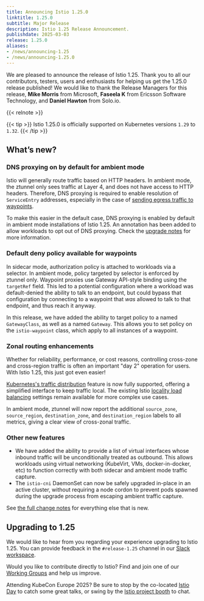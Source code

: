 ```yaml
---
title: Announcing Istio 1.25.0
linktitle: 1.25.0
subtitle: Major Release
description: Istio 1.25 Release Announcement.
publishdate: 2025-03-03
release: 1.25.0
aliases:
- /news/announcing-1.25
- /news/announcing-1.25.0
---
```


We are pleased to announce the release of Istio 1.25. Thank you to all our contributors, testers, users and enthusiasts for helping us get the 1.25.0 release published!
We would like to thank the Release Managers for this release, **Mike Morris** from Microsoft, **Faseela K** from Ericsson Software Technology, and **Daniel Hawton** from Solo.io.

{{< relnote >}}

{{< tip >}}
Istio 1.25.0 is officially supported on Kubernetes versions `1.29` to `1.32`.
{{< /tip >}}

## What’s new?

### DNS proxying on by default for ambient mode

Istio will generally route traffic based on HTTP headers. In ambient mode, the ztunnel only sees traffic at Layer 4, and does not have access to HTTP headers. Therefore, DNS proxying is required to enable resolution of `ServiceEntry` addresses, especially in the case of [sending egress traffic to waypoints](https://github.com/istio/istio/wiki/Troubleshooting-Istio-Ambient#scenario-ztunnel-is-not-sending-egress-traffic-to-waypoints).

To make this easier in the default case, DNS proxying is enabled by default in ambient mode installations of Istio 1.25.  An annotation has been added to allow workloads to opt out of DNS proxying. Check the [upgrade notes](upgrade-notes/#ambient-mode-dns-capture-on-by-default) for more information.

### Default deny policy available for waypoints

In sidecar mode, authorization policy is attached to workloads via a selector. In ambient mode, policy targeted by selector is enforced by ztunnel only. Waypoint proxies use Gateway API-style binding using the `targetRef` field. This led to a potential configuration where a workload was default-denied the ability to talk to an endpoint, but could bypass that configuration by connecting to a waypoint that _was_ allowed to talk to that endpoint, and thus reach it anyway.

In this release, we have added the ability to target policy to a named `GatewayClass`, as well as a named `Gateway`. This allows you to set policy on the `istio-waypoint` class, which apply to all instances of a waypoint.

### Zonal routing enhancements

Whether for reliability, performance, or cost reasons, controlling cross-zone and cross-region traffic is often an important "day 2" operation for users. With Istio 1.25, this just got even easier!

[Kubernetes's traffic distribution](https://kubernetes.io/docs/concepts/services-networking/service/#traffic-distribution) feature is now fully supported, offering a simplified interface to keep traffic local. The existing Istio [locality load balancing](/pt-br/docs/tasks/traffic-management/locality-load-balancing/) settings remain available for more complex use cases.

In ambient mode, ztunnel will now report the additional `source_zone`, `source_region`, `destination_zone`, and `destination_region` labels to all metrics, giving a clear view of cross-zonal traffic.

### Other new features

- We have added the ability to provide a list of virtual interfaces whose inbound traffic will be unconditionally treated as outbound. This allows workloads using virtual networking (KubeVirt, VMs, docker-in-docker, etc) to function correctly with both sidecar and ambient mode traffic capture.
- The `istio-cni` DaemonSet can now be safely upgraded in-place in an active cluster, without requiring a node cordon to prevent pods spawned during the upgrade process from escaping ambient traffic capture.

See [the full change notes](change-notes/) for everything else that is new.

## Upgrading to 1.25

We would like to hear from you regarding your experience upgrading to Istio 1.25. You can provide feedback in the `#release-1.25` channel in our [Slack workspace](https://slack.istio.io/).

Would you like to contribute directly to Istio? Find and join one of our [Working Groups](https://github.com/istio/community/blob/master/WORKING-GROUPS.md) and help us improve.

Attending KubeCon Europe 2025? Be sure to stop by the co-located [Istio Day](https://events.linuxfoundation.org/kubecon-cloudnativecon-europe/co-located-events/istio-day/) to catch some great talks, or swing by the [Istio project booth](https://events.linuxfoundation.org/kubecon-cloudnativecon-europe/features-add-ons/project-engagement/#project-kiosk-directory/) to chat.

